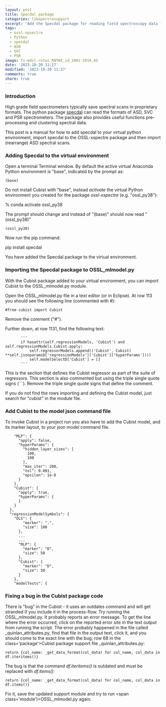 ```yaml
---
layout: post
title: Specdal package
categories: libspectrosupport
excerpt: "Add the Specdal package for reading field spectroscopy data from ASD, SVC, and PSR spectrometers"
tags:
  - ossl-xpsectre
  - Python
  - specdal
  - ASD
  - SVC
  - PSR
image: ts-mdsl-rntwi_RNTWI_id_2001-2016_AS
date: '2023-10-20 11:27'
modified: '2023-10-20 11:27'
comments: true
share: true
---
```


### Introduction

High grade field spectrometers typically save spectral scans in proprietary formats. The python package [<span class='package'>specdal</span>](https://pypi.org/project/specdal/) can read the formats of ASD, SVC and PSR spectrometers. The package also provides useful functions pre-processing and clustering spectral data.

This post is a manual for how to add <span class='package'>specdal</span> to your virtual python environment, import <span class='package'>specdal</span> to the <span class='package'>OSSL-xspectre</span> package and then import (rearrange) ASD spectral scans.

### Adding Specdal to the virtual environment

Open a terminal <span class='app'>Terminal</span> window. By default the active virtual <span class='app'>Anaconda</span> Python environment is "base", indicated by the prompt as:

```
(base)
```

Do not install Cubist with "base", instead _activate_ the virtual Python environment you created for the package _ossl-xspectre_ (e.g. "ossl_py38"):

<span class='terminal'>% conda activate ossl_py38</span>

The prompt should change and instead of "(base)" should now read "(ossl_py38)"

```
(ossl_py38)
```

Now run the <span class='terminalapp'>pip</span> command:

<span class='terminal'>pip install specdal</span>

You have added the Specdal package to the virtual environment.

### Importing the Specdal package to OSSL_mlmodel.py

With the <span class='package'>Cubist</span> package added to your virtual environment, you can import <span class='package'>Cubist</span> to the <span class='module'>OSSL_mlmodel.py</span> module.

Open the <span class='file'>OSSL_mlmodel.py</span> file in a text editor (or in <span class='app'>Eclipse</span>). At row 113 you should see the following line (commented with #):

```
#from cubist import Cubist
```

Remove the comment ("#").

Further down, at row 1131, find the following text:

```
       '''    
       if hasattr(self.regressionModels, 'Cubist') and self.regressionModels.Cubist.apply:
           self.regressorModels.append(('Cubist', Cubist( **self.jsonparamsD['regressionModels']['Cubist']['hyperParams'])))
           self.modelSelectD['Cubist'] = []
       '''
```

This is the section that defines the Cubist regressor as part of the suite of regressors. This section is also commented but using the triple single quote signs (\`\`\`). Remove the triple single quote signs that define the comment.

If you do not find the rows importing and defining the Cubist model, just search for "cubist" in the module file.

### Add Cubist to the model json command file

To invoke Cubist in a project run you also have to add the Cubist model, and its marker layout, to your json model command file.

```
    "MLP": {
      "apply": false,
      "hyperParams": {
        "hidden_layer_sizes": [
          100,
          100
        ],
        "max_iter": 200,
        "tol": 0.001,
        "epsilon": 1e-8
      }
    },
    "Cubist": {
      "apply": true,
      "hyperParams": {
      }
    }
  },
  "regressionModelSymbols": {
    "OLS": {
        "marker": ".",
        "size": 100
      },
      ...
      ...
      "MLP": {
        "marker": "D",
        "size": 50
      },
      "Cubist": {
        "marker": "D",
        "size": 50
      }
    },
    "modelTests": {
```

### Fixing a bug in the Cubist package code

There is "bug" in the <span class='package'>Cubist</span> - it uses an outdates command and will get stranded if you include it in the process-flow. Try running the <span class='module'>OSSL_mlmodel.py</span>. It probably reports an error message. To get the line where the error occurred, click on the reported error site in the text output from running the script. The error probably happened in the file called <span class='file'>_quinlan_attributes.py</span>, find that file in the output text, click it, and you should come to the exact line with the bug; row 68 in the class='package'>Cubist</span> package support file <span class='file'>_quinlan_attributes.py</span>:

```
return {col_name: _get_data_format(col_data) for col_name, col_data in df.iteritems()}
```

The bug is that the command _df.iteritems()_ is outdated and must be replaced with _df.items()_:

```
return {col_name: _get_data_format(col_data) for col_name, col_data in df.items()}
```

Fix it, save the updated support module and try to run <span class='module')>OSSL_mlmodel.py</span> again.
